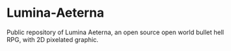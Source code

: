 # Lumina-Aeterna
Public repository of Lumina Aeterna, an open source open world bullet hell RPG, with 2D pixelated graphic.
